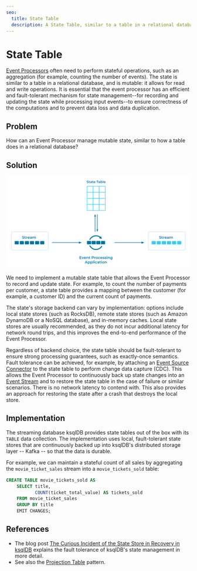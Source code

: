 ```yaml
---
seo:
  title: State Table
  description: A State Table, similar to a table in a relational database, allows an Event Processor to record and update state.
---
```


# State Table
[Event Processors](../event-processing/event-processor.md) often need to perform stateful operations, such as an aggregation (for example, counting the number of events). The state is similar to a table in a relational database, and is mutable: it allows for read and write operations. It is essential that the event processor has an efficient and fault-tolerant mechanism for state management--for recording and updating the state while processing input events--to ensure correctness of the computations and to prevent data loss and data duplication.

## Problem
How can an Event Processor manage mutable state, similar to how a table does in a relational database?

## Solution

![state-table](../img/state-table.svg)

We need to implement a mutable state table that allows the Event Processor to record and update state. For example, to count the number of payments per customer, a state table provides a mapping between the customer (for example, a customer ID) and the current count of payments.

The state's storage backend can vary by implementation: options include local state stores (such as RocksDB), remote state stores (such as Amazon DynamoDB or a NoSQL database), and in-memory caches. Local state stores are usually recommended, as they do not incur additional latency for network round trips, and this improves the end-to-end performance of the Event Processor.

Regardless of backend choice, the state table should be fault-tolerant to ensure strong processing guarantees, such as exactly-once semantics. Fault tolerance can be achieved, for example, by attaching an [Event Source Connector](../event-source/event-source-connector.md) to the state table to perform change data capture (CDC). This allows the Event Processor to continuously back up state changes into an [Event Stream](../event-stream/event-stream.md) and to restore the state table in the case of failure or similar scenarios. There is no network latency to contend with. This also provides an approach for restoring the state after a crash that destroys the local store.

## Implementation

The streaming database ksqlDB provides state tables out of the box with its `TABLE` data collection. The implementation uses local, fault-tolerant state stores that are continuously backed up into ksqlDB's distributed storage layer -- Kafka -- so that the data is durable.

For example, we can maintain a stateful count of all sales by aggregating the `movie_ticket_sales` stream into a `movie_tickets_sold` table:

```sql
CREATE TABLE movie_tickets_sold AS
    SELECT title,
           COUNT(ticket_total_value) AS tickets_sold
    FROM movie_ticket_sales
    GROUP BY title
    EMIT CHANGES;
```

## References

* The blog post [The Curious Incident of the State Store in Recovery in ksqlDB](https://www.confluent.io/blog/ksqldb-state-stores-in-recovery/) explains the fault tolerance of ksqlDB's state management in more detail.
* See also the [Projection Table](../table/projection-table.md) pattern.
